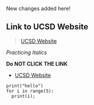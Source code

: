 New changes added here!

## Link to UCSD Website

> [UCSD Website](https://ucsd.edu/)

*Practicing Italics*

**Do NOT CLICK THE LINK**

* [UCSD Website](https://www.npr.org/sections/thetwo-way/2017/09/12/550417823/-animal-rights-advocates-photographer-compromise-over-ownership-of-monkey-selfie)

```
print("hello")
for i in range(5):
  print(i);
```
